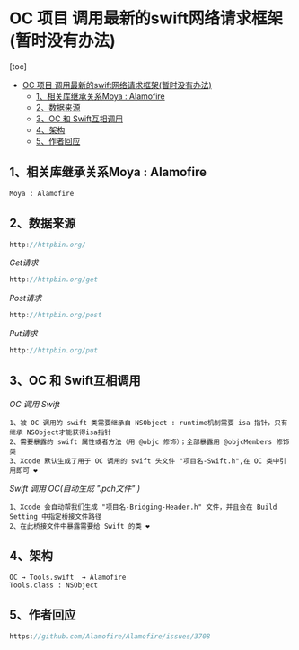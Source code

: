 # OC 项目 调用最新的swift网络请求框架(暂时没有办法)

[toc]
- [OC 项目 调用最新的swift网络请求框架(暂时没有办法)](#oc-项目-调用最新的swift网络请求框架暂时没有办法)
  - [1、相关库继承关系Moya : Alamofire](#1相关库继承关系moya--alamofire)
  - [2、数据来源](#2数据来源)
  - [3、OC 和 Swift互相调用](#3oc-和-swift互相调用)
  - [4、架构](#4架构)
  - [5、作者回应](#5作者回应)
## 1、相关库继承关系Moya : Alamofire

```
Moya : Alamofire
```

## 2、数据来源

```JavaScript
http://httpbin.org/
```

*Get请求*

```JavaScript
http://httpbin.org/get
```

*Post请求*

```JavaScript
http://httpbin.org/post
```

*Put请求*

```JavaScript
http://httpbin.org/put
```

## 3、OC 和 Swift互相调用

*OC 调用 Swift*

```
1、被 OC 调用的 swift 类需要继承自 NSObject : runtime机制需要 isa 指针，只有继承 NSObject才能获得isa指针
2、需要暴露的 swift 属性或者方法（用 @objc 修饰）；全部暴露用 @objcMembers 修饰类
3、Xcode 默认生成了用于 OC 调用的 swift 头文件 "项目名-Swift.h",在 OC 类中引用即可 ❤️
```

*Swift 调用 OC(自动生成 ".pch文件" )*

```
1、Xcode 会自动帮我们生成 "项目名-Bridging-Header.h" 文件，并且会在 Build Setting 中指定桥接文件路径
2、在此桥接文件中暴露需要给 Swift 的类 ❤️
```

## 4、架构

```
OC → Tools.swift  → Alamofire
Tools.class : NSObject
```

## 5、作者回应

```javascript
https://github.com/Alamofire/Alamofire/issues/3708
```










































